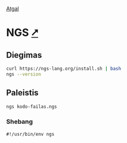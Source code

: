 [Atgal](./readme.md)

# NGS [&#x2B67;](https://ngs-lang.org/)

## Diegimas

```bash
curl https://ngs-lang.org/install.sh | bash
ngs --version
```

## Paleistis

```bash
ngs kodo-failas.ngs
```

### Shebang

```shebang
#!/usr/bin/env ngs
```
